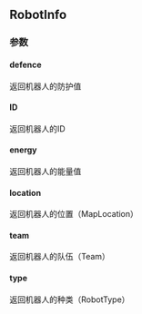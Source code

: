 ## RobotInfo

### 参数

#### defence

返回机器人的防护值

#### ID

返回机器人的ID

#### energy

返回机器人的能量值

#### location

返回机器人的位置（MapLocation）

#### team

返回机器人的队伍（Team）

#### type

返回机器人的种类（RobotType）

